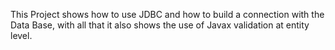 This Project shows how to use JDBC and how to build a connection with the Data Base, with all that it also shows the use of Javax validation at entity level.
